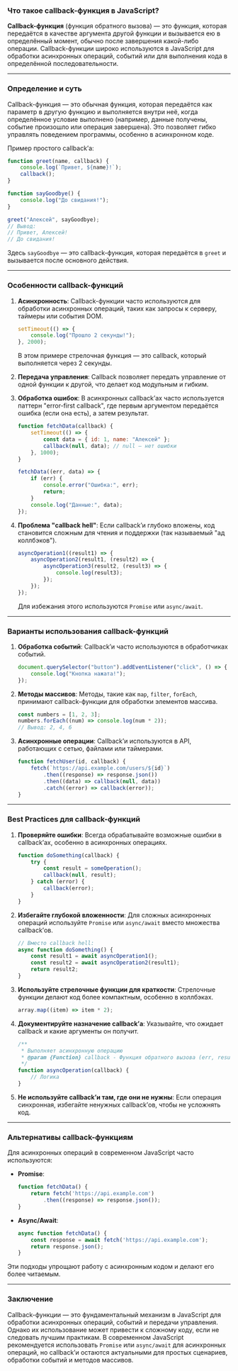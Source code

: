 ### Что такое callback-функция в JavaScript?

**Callback-функция** (функция обратного вызова) — это функция, которая передаётся в качестве аргумента другой функции и
вызывается ею в определённый момент, обычно после завершения какой-либо операции. Callback-функции широко используются
в JavaScript для обработки асинхронных операций, событий или для выполнения кода в определённой последовательности.

---

### Определение и суть

Callback-функция — это обычная функция, которая передаётся как параметр в другую функцию и выполняется внутри неё,
когда определённое условие выполнено (например, данные получены, событие произошло или операция завершена). Это
позволяет гибко управлять поведением программы, особенно в асинхронном коде.

Пример простого callback’а:
```javascript
function greet(name, callback) {
    console.log(`Привет, ${name}!`);
    callback();
}

function sayGoodbye() {
    console.log("До свидания!");
}

greet("Алексей", sayGoodbye);
// Вывод:
// Привет, Алексей!
// До свидания!
```

Здесь `sayGoodbye` — это callback-функция, которая передаётся в `greet` и вызывается после основного действия.

---

### Особенности callback-функций

1. **Асинхронность**:
   Callback-функции часто используются для обработки асинхронных операций, таких как запросы к серверу, таймеры или события DOM.
   ```javascript
   setTimeout(() => {
       console.log("Прошло 2 секунды!");
   }, 2000);
   ```
   В этом примере стрелочная функция — это callback, который выполняется через 2 секунды.

2. **Передача управления**:
   Callback позволяет передать управление от одной функции к другой, что делает код модульным и гибким.

3. **Обработка ошибок**:
   В асинхронных callback’ах часто используется паттерн "error-first callback", где первым аргументом передаётся ошибка (если она есть), а затем результат.
   ```javascript
   function fetchData(callback) {
       setTimeout(() => {
           const data = { id: 1, name: "Алексей" };
           callback(null, data); // null — нет ошибки
       }, 1000);
   }

   fetchData((err, data) => {
       if (err) {
           console.error("Ошибка:", err);
           return;
       }
       console.log("Данные:", data);
   });
   ```

4. **Проблема "callback hell"**:
   Если callback’и глубоко вложены, код становится сложным для чтения и поддержки (так называемый "ад коллбэков").
   ```javascript
   asyncOperation1((result1) => {
       asyncOperation2(result1, (result2) => {
           asyncOperation3(result2, (result3) => {
               console.log(result3);
           });
       });
   });
   ```
   Для избежания этого используются `Promise` или `async/await`.

---

### Варианты использования callback-функций

1. **Обработка событий**:
   Callback’и часто используются в обработчиках событий.
   ```javascript
   document.querySelector("button").addEventListener("click", () => {
       console.log("Кнопка нажата!");
   });
   ```

2. **Методы массивов**:
   Методы, такие как `map`, `filter`, `forEach`, принимают callback-функции для обработки элементов массива.
   ```javascript
   const numbers = [1, 2, 3];
   numbers.forEach((num) => console.log(num * 2));
   // Вывод: 2, 4, 6
   ```

3. **Асинхронные операции**:
   Callback’и используются в API, работающих с сетью, файлами или таймерами.
   ```javascript
   function fetchUser(id, callback) {
       fetch(`https://api.example.com/users/${id}`)
           .then((response) => response.json())
           .then((data) => callback(null, data))
           .catch((error) => callback(error));
   }
   ```

---

### Best Practices для callback-функций

1. **Проверяйте ошибки**:
   Всегда обрабатывайте возможные ошибки в callback’ах, особенно в асинхронных операциях.
   ```javascript
   function doSomething(callback) {
       try {
           const result = someOperation();
           callback(null, result);
       } catch (error) {
           callback(error);
       }
   }
   ```

2. **Избегайте глубокой вложенности**:
   Для сложных асинхронных операций используйте `Promise` или `async/await` вместо множества callback’ов.
   ```javascript
   // Вместо callback hell:
   async function doSomething() {
       const result1 = await asyncOperation1();
       const result2 = await asyncOperation2(result1);
       return result2;
   }
   ```

3. **Используйте стрелочные функции для краткости**:
   Стрелочные функции делают код более компактным, особенно в коллбэках.
   ```javascript
   array.map((item) => item * 2);
   ```

4. **Документируйте назначение callback’а**:
   Указывайте, что ожидает callback и какие аргументы он получит.
   ```javascript
   /**
    * Выполняет асинхронную операцию
    * @param {Function} callback - Функция обратного вызова (err, result)
    */
   function asyncOperation(callback) {
       // Логика
   }
   ```

5. **Не используйте callback’и там, где они не нужны**:
   Если операция синхронная, избегайте ненужных callback’ов, чтобы не усложнять код.

---

### Альтернативы callback-функциям

Для асинхронных операций в современном JavaScript часто используются:
- **Promise**:
  ```javascript
  function fetchData() {
      return fetch('https://api.example.com')
          .then((response) => response.json());
  }
  ```
- **Async/Await**:
  ```javascript
  async function fetchData() {
      const response = await fetch('https://api.example.com');
      return response.json();
  }
  ```

Эти подходы упрощают работу с асинхронным кодом и делают его более читаемым.

---

### Заключение

Callback-функции — это фундаментальный механизм в JavaScript для обработки асинхронных операций, событий и передачи
управления. Однако их использование может привести к сложному коду, если не следовать лучшим практикам. В современном
JavaScript рекомендуется использовать `Promise` или `async/await` для асинхронных операций, но callback’и остаются
актуальными для простых сценариев, обработки событий и методов массивов.